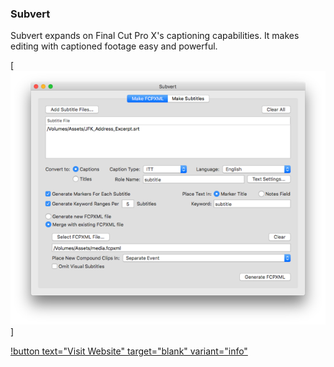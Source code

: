 ### Subvert

Subvert expands on Final Cut Pro X's captioning capabilities. It makes editing with captioned footage easy and powerful.

[![](/static/subvert.png)]

[!button text="Visit Website" target="blank" variant="info"](http://www.subvertapp.com)
